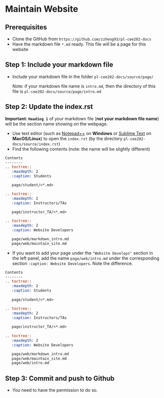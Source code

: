 # Maintain Website

## Prerequisites

- Clone the GitHub from `https://github.com/zzheng93/pl-cee202-docs`
- Have the markdown file `*.md` ready. This file will be a page for this website

## Step 1: Include your markdown file

- Include your markdown file in the folder `pl-cee202-docs/source/page/`

  Note: if your markdown file name is `intro.md`, then the directory of this file is `pl-cee202-docs/source/page/intro.md`

## Step 2: Update the index.rst

**Important: `Heading 1`** of your markdown file (**not your markdown file name**) will be the section name showing on the webpage.

* Use text editor (such as [Notepad++](https://notepad-plus-plus.org/) on **Windows** or [Sublime Text](https://www.sublimetext.com/3) on **MacOS/Linux**) to open the `index.rst` (by the directory `pl-cee202-docs/source/index.rst`)
* Find the following contents (note: the name will be slightly different)

```rst
Contents
--------
.. toctree::
   :maxdepth: 2
   :caption: Students

   page/student/<*.md>

.. toctree::
   :maxdepth: 2
   :caption: Instructors/TAs

   page/instructor_TA/<*.md>
   
.. toctree::
   :maxdepth: 2
   :caption: Website Developers

   page/web/markdown_intro.md
   page/web/maintain_site.md
```

* If you want to add your page under the `"Website Develops"` section in the left panel, add the name `page/web/intro.md` under the corresponding section `:caption: Website Developers`. Note the difference.

```rst
Contents
--------
.. toctree::
   :maxdepth: 2
   :caption: Students
   
   page/student/<*.md>

.. toctree::
   :maxdepth: 2
   :caption: Instructors/TAs
   
   page/instructor_TA/<*.md>
   
.. toctree::
   :maxdepth: 2
   :caption: Website Developers

   page/web/markdown_intro.md
   page/web/maintain_site.md
   page/web/intro.md
```

## Step 3: Commit and push to Github

- You need to have the permission to do so.
